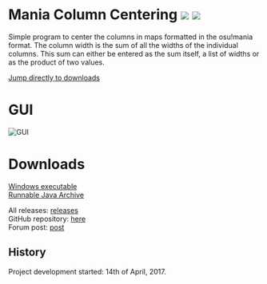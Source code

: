 # Mania Column Centering [![](https://img.shields.io/github/release/RoanH/ManiaColumnCentering.svg)](https://github.com/RoanH/ManiaColumnCentering/releases) [![](https://img.shields.io/github/downloads/RoanH/ManiaColumnCentering/total.svg)](#downloads)
Simple program to center the columns in maps formatted in the osu!mania format.
The column width is the sum of all the widths of the individual columns.
This sum can either be entered as the sum itself, a list of widths or as the product of two values.

[Jump directly to downloads](#downloads)

# GUI
![GUI](https://media.roanh.dev/maniacolumncentering/gui.png)

# Downloads
[Windows executable](https://github.com/RoanH/ManiaColumnCentering/releases/download/v1.2/ManiaColumnCentering-v1.2.exe)    
[Runnable Java Archive](https://github.com/RoanH/ManiaColumnCentering/releases/download/v1.2/ManiaColumnCentering-v1.2.jar)

All releases: [releases](https://github.com/RoanH/ManiaColumnCentering/releases)    
GitHub repository: [here](https://github.com/RoanH/ManiaColumnCentering)    
Forum post: [post](https://osu.ppy.sh/community/forums/topics/581972)

## History
Project development started: 14th of April, 2017.

